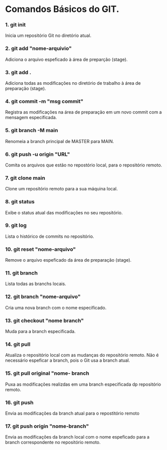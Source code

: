 # Comandos Básicos do GIT.

<h3>1. git init</h3><p>Inicia um repositório Git no diretório atual.</p>
<h3>2. git add "nome-arquivio"</h3><p>Adiciona o arquivo espeficado à área de preparção (stage).</p>
<h3>3. git add .</h3><p>Adiciona todas as modificações no diretório de trabalho à área de preparação (stage).</p>
<h3>4. git commit -m "msg commit"</h3><p>Registra as modificações na área de preparação em um novo commit com a mensagem especificada.</p>
<h3>5. git branch -M main</h3><p>Renomeia a branch principal de MASTER para MAIN.</p>
<h3>6. git push -u origin "URL"</h3><p>Comita os arquivos que estão no repostório local, para o repositório remoto.</p>
<h3>7. git clone main</h3><p>Clone um repositório remoto para a sua máquina local.</p>
<h3>8. git status</h3><p>Exibe o status  atual das modificações no seu repositório.</p>
<h3>9. git log</h3><p>Lista o histórico de commits no repositório.</p>
<h3>10. git reset "nome-arquivo"</h3><p>Remove o arquivo espeficado da área de preparação (stage).</p>
<h3>11. git branch</h3><p>Lista todas as branchs locais.</p>
<h3>12. git branch "nome-arquivo"</h3><p>Cria uma nova branch com o nome especificado.</p>
<h3>13. git checkout "nome branch"</h3><p>Muda para a branch especificada.</p>
<h3>14. git pull</h3><p>Atualiza o repositório local com as mudanças do repositório remoto. Não é necessário espeficar a branch, pois o Git usa a branch atual.</p>
<h3>15. git pull original "nome- branch</h3><p>Puxa as modificações realizdas em uma branch especificada dp repositório remoto.</p>
<h3>16. git push</h3><p>Envia as modificações da branch atual para o repostitório remoto</p>
<h3>17. git push origin "nome-branch"</h3><p>Envia as modificações da branch local com o nome espeficado para a branch correspondente no repositório remoto.</p>

